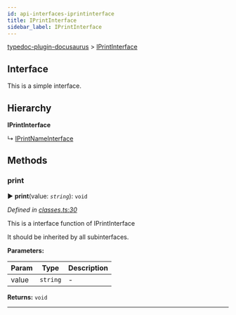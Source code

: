 ```yaml
---
id: api-interfaces-iprintinterface
title: IPrintInterface
sidebar_label: IPrintInterface
---
```


[typedoc-plugin-docusaurus](api-readme.md) > [IPrintInterface](api-interfaces-iprintinterface.md)



## Interface


This is a simple interface.

## Hierarchy

**IPrintInterface**

↳  [IPrintNameInterface](api-interfaces-iprintnameinterface.md)









## Methods


###  print

► **print**(value: *`string`*): `void`



*Defined in [classes.ts:30](https://bitbucket.org/owner/repository_name/src/master/src/classes.ts?fileviewer&amp;#x3D;file-view-default#classes.ts-30)*



This is a interface function of IPrintInterface

It should be inherited by all subinterfaces.


**Parameters:**

| Param | Type | Description |
| ------ | ------ | ------ |
| value | `string`   |  - |





**Returns:** `void`





___


